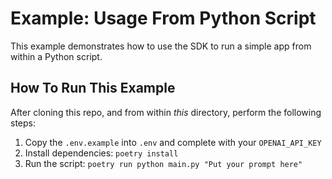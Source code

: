 # Example: Usage From Python Script

This example demonstrates how to use the SDK to run a simple app from within a Python script.

## How To Run This Example

After cloning this repo, and from within _this_ directory, perform the following steps:

1. Copy the `.env.example` into `.env` and complete with your `OPENAI_API_KEY`
1. Install dependencies: `poetry install`
1. Run the script: `poetry run python main.py "Put your prompt here"`
